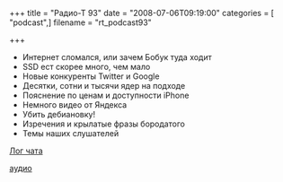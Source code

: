 +++
title = "Радио-Т 93"
date = "2008-07-06T09:19:00"
categories = [ "podcast",]
filename = "rt_podcast93"

+++

- Интернет сломался, или зачем Бобук туда ходит
- SSD ест скорее много, чем мало
- Новые конкуренты Twitter и Google
- Десятки, сотни и тысячи ядер на подходе
- Пояснение по ценам и доступности iPhone
- Немного видео от Яндекса
- Убить дебиановку!
- Изречения и крылатые фразы бородатого
- Темы наших слушателей

[Лог чата](http://chat.radio-t.com/logs/radio-t-93.html)

[аудио](https://cdn.radio-t.com/rt_podcast93.mp3)
<audio src="https://cdn.radio-t.com/rt_podcast93.mp3" preload="none"></audio>
